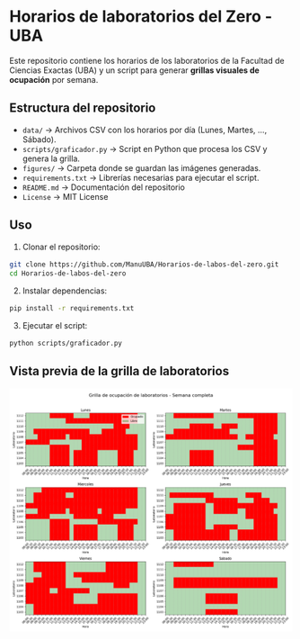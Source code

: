 # Horarios de laboratorios del Zero - UBA

Este repositorio contiene los horarios de los laboratorios de la Facultad de Ciencias Exactas (UBA) y un script para generar **grillas visuales de ocupación** por semana.

## Estructura del repositorio

- `data/` → Archivos CSV con los horarios por día (Lunes, Martes, …, Sábado).  
- `scripts/graficador.py` → Script en Python que procesa los CSV y genera la grilla.  
- `figures/` → Carpeta donde se guardan las imágenes generadas.  
- `requirements.txt` → Librerías necesarias para ejecutar el script.
- `README.md` → Documentación del repositorio
- `License` → MIT License

## Uso

1. Clonar el repositorio:

```bash
git clone https://github.com/ManuUBA/Horarios-de-labos-del-zero.git
cd Horarios-de-labos-del-zero
```

2. Instalar dependencias:

```bash
pip install -r requirements.txt
```

3. Ejecutar el script:
```bash
python scripts/graficador.py
```

## Vista previa de la grilla de laboratorios

![Grilla de ocupación de laboratorios](figures/grafico.png)

